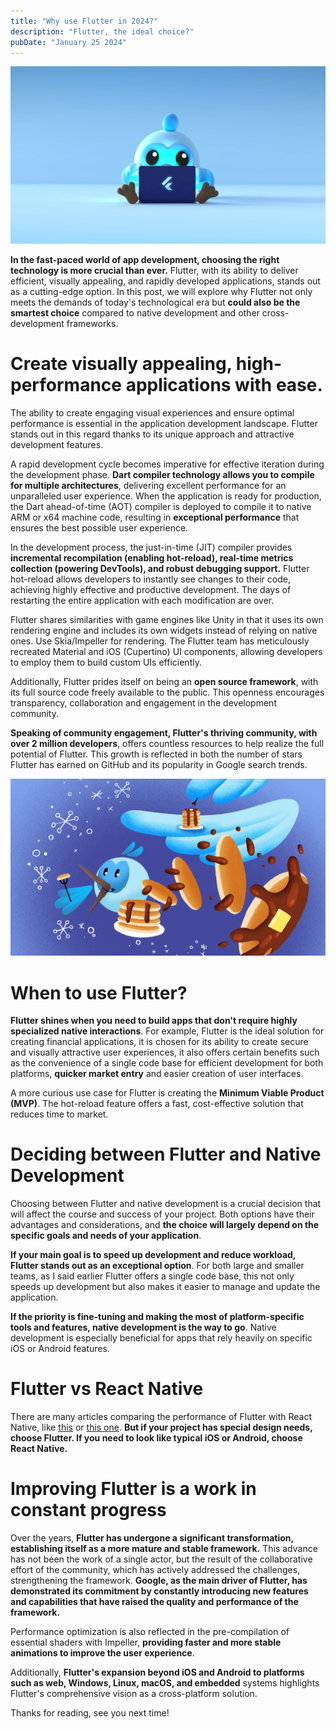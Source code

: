 ```yaml
---
title: "Why use Flutter in 2024?"
description: "Flutter, the ideal choice?"
pubDate: "January 25 2024"
---
```


![dash2024](../../../public/images/dash2024.webp)


**In the fast-paced world of app development, choosing the right technology is more crucial than ever.** Flutter, with its ability to deliver efficient, visually appealing, and rapidly developed applications, stands out as a cutting-edge option. In this post, we will explore why Flutter not only meets the demands of today's technological era but **could also be the smartest choice** compared to native development and other cross-development frameworks.

# Create visually appealing, high-performance applications with ease.

The ability to create engaging visual experiences and ensure optimal performance is essential in the application development landscape. Flutter stands out in this regard thanks to its unique approach and attractive development features.

A rapid development cycle becomes imperative for effective iteration during the development phase. **Dart compiler technology allows you to compile for multiple architectures**, delivering excellent performance for an unparalleled user experience. When the application is ready for production, the Dart ahead-of-time (AOT) compiler is deployed to compile it to native ARM or x64 machine code, resulting in **exceptional performance** that ensures the best possible user experience.

In the development process, the just-in-time (JIT) compiler provides **incremental recompilation (enabling hot-reload), real-time metrics collection (powering DevTools), and robust debugging support.** Flutter hot-reload allows developers to instantly see changes to their code, achieving highly effective and productive development. The days of restarting the entire application with each modification are over.

Flutter shares similarities with game engines like Unity in that it uses its own rendering engine and includes its own widgets instead of relying on native ones. Use Skia/Impeller for rendering. The Flutter team has meticulously recreated Material and iOS (Cupertino) UI components, allowing developers to employ them to build custom UIs efficiently.

Additionally, Flutter prides itself on being an **open source framework**, with its full source code freely available to the public. This openness encourages transparency, collaboration and engagement in the development community.

**Speaking of community engagement, Flutter's thriving community, with over 2 million developers**, offers countless resources to help realize the full potential of Flutter. This growth is reflected in both the number of stars Flutter has earned on GitHub and its popularity in Google search trends.

![dash](../../../public/images/dash.webp)

# When to use Flutter?

**Flutter shines when you need to build apps that don't require highly specialized native interactions**. For example, Flutter is the ideal solution for creating financial applications, it is chosen for its ability to create secure and visually attractive user experiences, it also offers certain benefits such as the convenience of a single code base for efficient development for both platforms, **quicker market entry** and easier creation of user interfaces.

A more curious use case for Flutter is creating the **Minimum Viable Product (MVP)**. The hot-reload feature offers a fast, cost-effective solution that reduces time to market.

# Deciding between Flutter and Native Development

Choosing between Flutter and native development is a crucial decision that will affect the course and success of your project. Both options have their advantages and considerations, and **the choice will largely depend on the specific goals and needs of your application**.

**If your main goal is to speed up development and reduce workload, Flutter stands out as an exceptional option**. For both large and smaller teams, as I said earlier Flutter offers a single code base, this not only speeds up development but also makes it easier to manage and update the application.

**If the priority is fine-tuning and making the most of platform-specific tools and features, native development is the way to go**. Native development is especially beneficial for apps that rely heavily on specific iOS or Android features.

# Flutter vs React Native

There are many articles comparing the performance of Flutter with React Native, like <a href="https://www.expertappdevs.com/blog/flutter-vs-react-native" target="_blank">this</a> or <a href="https://blog.codemagic.io/flutter-vs-react-native-a-developers-perspective/" target="_blank"> this one</a>. **But if your project has special design needs, choose Flutter. If you need to look like typical iOS or Android, choose React Native.**

# Improving Flutter is a work in constant progress

Over the years, **Flutter has undergone a significant transformation, establishing itself as a more mature and stable framework.** This advance has not been the work of a single actor, but the result of the collaborative effort of the community, which has actively addressed the challenges, strengthening the framework. **Google, as the main driver of Flutter, has demonstrated its commitment by constantly introducing new features and capabilities that have raised the quality and performance of the framework.**

Performance optimization is also reflected in the pre-compilation of essential shaders with Impeller, **providing faster and more stable animations to improve the user experience**.

Additionally, **Flutter's expansion beyond iOS and Android to platforms such as web, Windows, Linux, macOS, and embedded** systems highlights Flutter's comprehensive vision as a cross-platform solution.

Thanks for reading, see you next time!